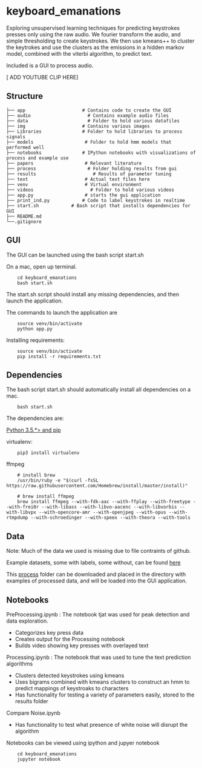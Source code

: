 # keyboard_emanations

Exploring unsupervised learning techniques for predicting keystrokes presses only using the raw audio. We fourier transform the audio, and simple thresholding to create keystrokes. We then use kmeans++ to cluster the keytrokes and use the clusters as the emissions in a hidden markov model, combined with the viterbi algorithm, to predict text. 

Included is a GUI to process audio.

 [ ADD YOUTUBE CLIP HERE]

## Structure
```
├── app                     # Contains code to create the GUI
├── audio                     # Contains example audio files
├── data	                  # Folder to hold various datafiles
├── img                     # Contains various images
├── Libraries               # Folder to hold libraries to process signals 
├── models                   # Folder to hold hmm models that performed well
├── notebooks               # IPython notebooks with visualizations of process and example use
├── papers                   # Relevant literature
├── process                   # Folder holding results from gui 
├── results                     # Results of parameter tuning
├── text                     # Actual text files here
├── venv                     # Virtual environment
├── videos                     # Folder to hold various videos
├── app.py                   # starts the gui application
├── print_ind.py            # Code to label keystrokes in realtime
├── start.sh            # Bash script that installs dependencies for GUI
├── README.md
└──.gitignore	
```

## GUI

The GUI can be launched using the bash script start.sh

On a mac, open up terminal.
```
    cd keyboard_emanations
    bash start.sh
```

The start.sh script should install any missing dependencies, and then launch the application.

The commands to launch the application are 

```
    source venv/bin/activate
    python app.py
```

Installing requirements:

```
    source venv/bin/activate
    pip install -r requirements.txt
```

## Dependencies 

The bash script start.sh should automatically install all dependencies on a mac. 
```
    bash start.sh
```

The dependencies are:

[Python 3.5.*> and pip](https://www.continuum.io/downloads)

virtualenv:
```
    pip3 install virtualenv
```

ffmpeg

```
    # install brew
    /usr/bin/ruby -e "$(curl -fsSL https://raw.githubusercontent.com/Homebrew/install/master/install)"

    # brew install ffmpeg
    brew install ffmpeg --with-fdk-aac --with-ffplay --with-freetype --with-frei0r --with-libass --with-libvo-aacenc --with-libvorbis --with-libvpx --with-opencore-amr --with-openjpeg --with-opus --with-rtmpdump --with-schroedinger --with-speex --with-theora --with-tools
```

## Data

Note: Much of the data we used is missing due to file contraints of github. 

Example datasets, some with labels, some without, can be found [here](https://drive.google.com/drive/folders/0Bx0bjNPTAO_sc1JwYWpTaHctNzA?usp=sharing)
    
This [process](https://drive.google.com/open?id=0B-gA6It5SMWiQml3NDQ0aHUwVXc) folder can be downloaded and placed in the directory with examples of processed data, and will be loaded into the GUI application.


## Notebooks

PreProcessing.ipynb : The notebook tjat was used for peak detection and data exploration.

- Categorizes key press data
- Creates output for the Processing notebook
- Builds video showing key presses with overlayed text

Processing.ipynb : The notebook that was used to tune the text prediction algorithms

- Clusters detected keystrokes using kmeans 
- Uses bigrams combined with kmeans clusters to construct an hmm to predict mappings of keystroaks to characters 
- Has functionality for testing a variety of parameters easily, stored to the results folder

Compare Noise.ipynb

- Has functionality to test what presence of white noise will disrupt the algorithm


Notebooks can be viewed using ipython and jupyer notebook

```
	cd keyboard_emanations
	jupyter notebook
```



